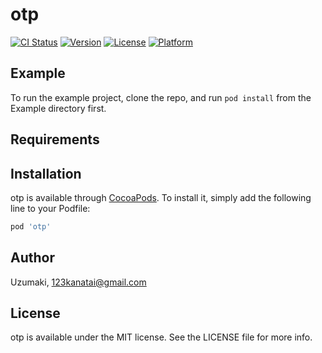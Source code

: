 # otp

[![CI Status](https://img.shields.io/travis/Uzumaki/otp.svg?style=flat)](https://travis-ci.org/Uzumaki/otp)
[![Version](https://img.shields.io/cocoapods/v/otp.svg?style=flat)](https://cocoapods.org/pods/otp)
[![License](https://img.shields.io/cocoapods/l/otp.svg?style=flat)](https://cocoapods.org/pods/otp)
[![Platform](https://img.shields.io/cocoapods/p/otp.svg?style=flat)](https://cocoapods.org/pods/otp)

## Example

To run the example project, clone the repo, and run `pod install` from the Example directory first.

## Requirements

## Installation

otp is available through [CocoaPods](https://cocoapods.org). To install
it, simply add the following line to your Podfile:

```ruby
pod 'otp'
```

## Author

Uzumaki, 123kanatai@gmail.com

## License

otp is available under the MIT license. See the LICENSE file for more info.
